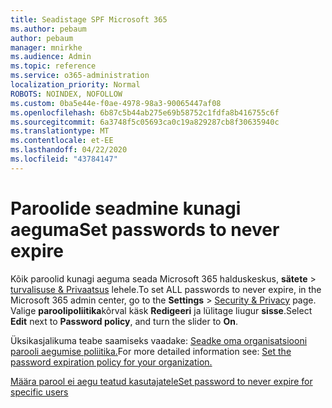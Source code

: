 ```yaml
---
title: Seadistage SPF Microsoft 365
ms.author: pebaum
author: pebaum
manager: mnirkhe
ms.audience: Admin
ms.topic: reference
ms.service: o365-administration
localization_priority: Normal
ROBOTS: NOINDEX, NOFOLLOW
ms.custom: 0ba5e44e-f0ae-4978-98a3-90065447af08
ms.openlocfilehash: 6b87c5b44ab275e69b58752c1fdfa8b416755c6f
ms.sourcegitcommit: 6a3748f5c05693ca0c19a829287cb8f30635940c
ms.translationtype: MT
ms.contentlocale: et-EE
ms.lasthandoff: 04/22/2020
ms.locfileid: "43784147"
---
```

# <a name="set-passwords-to-never-expire"></a><span data-ttu-id="71932-102">Paroolide seadmine kunagi aeguma</span><span class="sxs-lookup"><span data-stu-id="71932-102">Set passwords to never expire</span></span> 

<span data-ttu-id="71932-103">Kõik paroolid kunagi aeguma seada Microsoft 365 halduskeskus, **sätete** > [turvalisuse &amp; Privaatsus](https://portal.office.com/adminportal/home#/settings/security) lehele.</span><span class="sxs-lookup"><span data-stu-id="71932-103">To set ALL passwords to never expire, in the Microsoft 365 admin center, go to the **Settings** > [Security &amp; Privacy](https://portal.office.com/adminportal/home#/settings/security) page.</span></span> <span data-ttu-id="71932-104">Valige **paroolipoliitika**kõrval käsk **Redigeeri** ja lülitage liugur **sisse**.</span><span class="sxs-lookup"><span data-stu-id="71932-104">Select **Edit** next to **Password policy**, and turn the slider to **On**.</span></span>
  
<span data-ttu-id="71932-105">Üksikasjalikuma teabe saamiseks vaadake: [Seadke oma organisatsiooni parooli aegumise poliitika.](https://docs.microsoft.com/office365/admin/manage/set-password-expiration-policy)</span><span class="sxs-lookup"><span data-stu-id="71932-105">For more detailed information see: [Set the password expiration policy for your organization.](https://docs.microsoft.com/office365/admin/manage/set-password-expiration-policy)</span></span>
  
[<span data-ttu-id="71932-106">Määra parool ei aegu teatud kasutajatele</span><span class="sxs-lookup"><span data-stu-id="71932-106">Set password to never expire for specific users</span></span>](https://docs.microsoft.com/office365/admin/add-users/set-password-to-never-expire)
  
